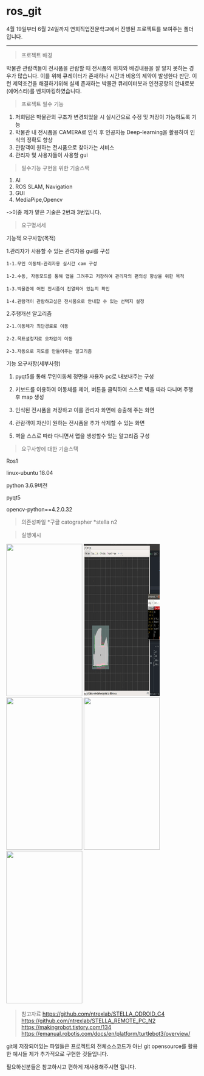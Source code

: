 # ros_git

4월 19일부터 6월 24일까지 연희직업전문학교에서 진행된 프로젝트를 보여주는 폴더입니다.

---


>프로젝트 배경

박물관 관람객들이 전시품을 관람할 때 전시품의 위치와 배경내용을 잘 알지 못하는 경우가 많습니다. 이를 위해 큐레이터가 존재하나 시간과 비용의 제약이 발생한다 판단.
이런 제약조건을 해결하기위해 실제 존재하는 박물관 큐레이터봇과 인천공항의 안내로봇(에어스타)를 벤치마킹하였습니다.

>프로젝트 필수 기능
1. 저희팀은 박물관의 구조가 변경되었을 시 실시간으로 수정 및 저장이 가능하도록 기능
2. 박물관 내 전시품을 CAMERA로 인식 후 인공지능 Deep-learning을 활용하여 인식의 정확도 향상
3. 관람객이 원하는 전시품으로 찾아가는 서비스
4. 관리자 및 사용자들이 사용할 gui

>필수기능 구현을 위한 기술스택
1. AI
2. ROS SLAM, Navigation
3. GUI
4. MediaPipe,Opencv

->이중 제가 맡은 기술은 2번과 3번입니다.

> 요구명서세


기능적 요구사항(목적)


  1.관리자가 사용할 수 있는 관리자용 gui를 구성
  
    1-1.무인 이동체-관리자용 실시간 cam 구성
    
    1-2.수동, 자동모드를 통해 맵을 그려주고 저장하여 관리자의 편의성 향상을 위한 목적
    
    1-3.박물관에 어떤 전시품이 진열되어 있는지 확인
    
    1-4.관람객이 관람하고싶은 전시품으로 안내할 수 있는 선택지 설정

  2.주행개선 알고리즘
  
    2-1.이동체가 최단경로로 이동
    
    2-2.목표설정지로 오차없이 이동
    
    2-3.자동으로 지도를 만들어주는 알고리즘


기능 요구사항(세부사항)

  1. pyqt5를 통해 무인이동체 정면을 사용자 pc로 내보내주는 구성
  
  2. 키보드를 이용하여 이동체를 제어, 버튼을 클릭하여 스스로 벽을 따라 다니며 주행후 map 생성
  
  3. 인식된 전시품을 저장하고 이를 관리자 화면에 송출해 주는 화면
  
  4. 관람객이 자신이 원하는 전시품을 추가 삭제할 수 있는 화면
  
  5. 벽을 스스로 따라 다니면서 맵을 생성할수 있는 알고리즘 구성

> 요구사항에 대한 기술스택

Ros1

linux-ubuntu 18.04

python 3.6.9버전

pyqt5

opencv-python==4.2.0.32


> 의존성파일
*구글 catographer
*stella n2

>실행예시


<img src = "https://github.com/dstjr2434/ros_git/blob/master/wallFollow.gif" width="200" height ="400"/>
<img src = "https://github.com/dstjr2434/ros_git/blob/master/SLAM.gif" width="200" height ="400"/>
<img src = "https://github.com/dstjr2434/ros_git/blob/master/gui1.gif" width="200" height ="400"/>
<img src = "https://github.com/dstjr2434/ros_git/blob/master/gui2.gif" width="200" height ="400"/>
<img src = "https://github.com/dstjr2434/ros_git/blob/master/wallFollow.gif" width="200" height ="400"/>


>참고자료
https://github.com/ntrexlab/STELLA_ODROID_C4
https://github.com/ntrexlab/STELLA_REMOTE_PC_N2
https://makingrobot.tistory.com/134
https://emanual.robotis.com/docs/en/platform/turtlebot3/overview/








git에 저장되어있는 파일들은 프로젝트의 전체소스코드가 아닌 git opensource를 활용한 예시들 제가 추가적으로 구현한 것들입니다.

필요하신분들은 참고하시고 편하게 재사용해주시면 됩니다.
